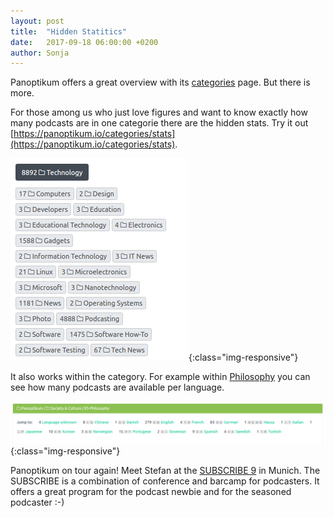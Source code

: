 ```yaml
---
layout: post
title:  "Hidden Statitics"
date:   2017-09-18 06:00:00 +0200
author: Sonja
---
```


Panoptikum offers a great overview with its [categories](https://panoptikum.io/categories) page. But there is more.

For those among us who just love figures and want to know exactly how many podcasts are in one categorie there are the hidden stats. Try it out [https://panoptikum.io/categories/stats](https://panoptikum.io/categories/stats).

![Tech](/img/stats-technology.png){:class="img-responsive"}

It also works within the category. For example within [Philosophy](https://panoptikum.io/categories/13/stats) you can see how many podcasts are available per language.

![Phil](/img/stats-philosophy.png){:class="img-responsive"}

Panoptikum on tour again! Meet Stefan at the [SUBSCRIBE 9](https://das-sendezentrum.de/subscribe/sub9/) in Munich. The SUBSCRIBE is a combination of conference and barcamp for podcasters. It offers a great program for the podcast newbie and for the seasoned podcaster :-)
